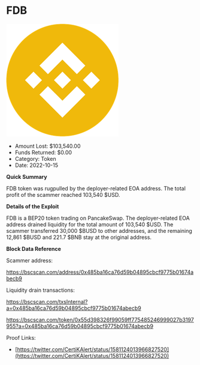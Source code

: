# FDB
![FDB](/rektimages/FDB.png)
- Amount Lost: $103,540.00
- Funds Returned: $0.00
- Category: Token
- Date: 2022-10-15

**Quick Summary**

FDB token was rugpulled by the deployer-related EOA address. The total profit of the scammer reached 103,540 $USD.

  


 **Details of the Exploit**

FDB is a BEP20 token trading on PancakeSwap. The deployer-related EOA address drained liquidity for the total amount of 103,540 $USD. The scammer transferred 30,000 $BUSD to other addresses, and the remaining 12,861 $BUSD and 221.7 $BNB stay at the original address.

  


 **Block Data Reference**

Scammer address:

https://bscscan.com/address/0x485ba16ca76d59b04895cbcf9775b01674abecb9

  


Liquidity drain transactions:

https://bscscan.com/txsInternal?a=0x485ba16ca76d59b04895cbcf9775b01674abecb9

https://bscscan.com/token/0x55d398326f99059ff775485246999027b3197955?a=0x485ba16ca76d59b04895cbcf9775b01674abecb9

  



Proof Links:
- [https://twitter.com/CertiKAlert/status/1581124013966827520](https://twitter.com/CertiKAlert/status/1581124013966827520)


